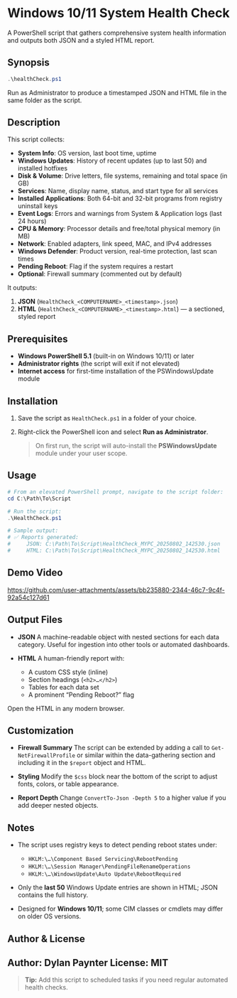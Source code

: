 # Windows 10/11 System Health Check

A PowerShell script that gathers comprehensive system health information and outputs both JSON and a styled HTML report.

## Synopsis

```powershell
.\healthCheck.ps1
```

Run as Administrator to produce a timestamped JSON and HTML file in the same folder as the script.

## Description

This script collects:

* **System Info**: OS version, last boot time, uptime
* **Windows Updates**: History of recent updates (up to last 50) and installed hotfixes
* **Disk & Volume**: Drive letters, file systems, remaining and total space (in GB)
* **Services**: Name, display name, status, and start type for all services
* **Installed Applications**: Both 64-bit and 32-bit programs from registry uninstall keys
* **Event Logs**: Errors and warnings from System & Application logs (last 24 hours)
* **CPU & Memory**: Processor details and free/total physical memory (in MB)
* **Network**: Enabled adapters, link speed, MAC, and IPv4 addresses
* **Windows Defender**: Product version, real-time protection, last scan times
* **Pending Reboot**: Flag if the system requires a restart
* **Optional**: Firewall summary (commented out by default)

It outputs:

1. **JSON** (`HealthCheck_<COMPUTERNAME>_<timestamp>.json`)
2. **HTML** (`HealthCheck_<COMPUTERNAME>_<timestamp>.html`) — a sectioned, styled report

## Prerequisites

* **Windows PowerShell 5.1** (built-in on Windows 10/11) or later
* **Administrator rights** (the script will exit if not elevated)
* **Internet access** for first-time installation of the PSWindowsUpdate module

## Installation

1. Save the script as `HealthCheck.ps1` in a folder of your choice.
2. Right-click the PowerShell icon and select **Run as Administrator**.

   > On first run, the script will auto-install the **PSWindowsUpdate** module under your user scope.

## Usage

```powershell
# From an elevated PowerShell prompt, navigate to the script folder:
cd C:\Path\To\Script

# Run the script:
.\HealthCheck.ps1

# Sample output:
# ✅ Reports generated:
#     JSON: C:\Path\To\Script\HealthCheck_MYPC_20250802_142530.json
#     HTML: C:\Path\To\Script\HealthCheck_MYPC_20250802_142530.html
```

## Demo Video



https://github.com/user-attachments/assets/bb235880-2344-46c7-9c4f-92a54c127d61



## Output Files

* **JSON**
  A machine-readable object with nested sections for each data category. Useful for ingestion into other tools or automated dashboards.

* **HTML**
  A human-friendly report with:

  * A custom CSS style (inline)
  * Section headings (`<h2>…</h2>`)
  * Tables for each data set
  * A prominent “Pending Reboot?” flag

Open the HTML in any modern browser.

## Customization

* **Firewall Summary**
  The script can be extended by adding a call to `Get-NetFirewallProfile` or similar within the data-gathering section and including it in the `$report` object and HTML.

* **Styling**
  Modify the `$css` block near the bottom of the script to adjust fonts, colors, or table appearance.

* **Report Depth**
  Change `ConvertTo-Json -Depth 5` to a higher value if you add deeper nested objects.

## Notes

* The script uses registry keys to detect pending reboot states under:

  * `HKLM:\…\Component Based Servicing\RebootPending`
  * `HKLM:\…\Session Manager\PendingFileRenameOperations`
  * `HKLM:\…\WindowsUpdate\Auto Update\RebootRequired`

* Only the **last 50** Windows Update entries are shown in HTML; JSON contains the full history.

* Designed for **Windows 10/11**; some CIM classes or cmdlets may differ on older OS versions.

## Author & License

**Author:** Dylan Paynter
**License:** MIT
---

> **Tip:** Add this script to scheduled tasks if you need regular automated health checks.
